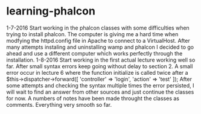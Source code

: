 # learning-phalcon
1-7-2016 Start working in the phalcon classes with some difficulties when trying to install phalcon. The computer is giving me a hard time when modfying the httpd.config file in Apache to connect to a VirtualHost. After many attempts instaling and uninstalling wamp and phalcon I decided to go ahead and use a different computer which works perfectly through the installation.
1-8-2016 Start working in the first actual lecture working well so far. After small syntax errors keep going without delay to section 2. A small error occur in lecture 6 where the function initialize is called twice after a 
$this->dispatcher->forward([
	'controller' => 'login',
	'action' => 'test'
]);
After some attempts and checking the syntax multiple times the error persisted, I will wait to find an answer from other sources and just continue the classes for now. A numbers of notes have been made throught the classes as comments. Everything very smooth so far.